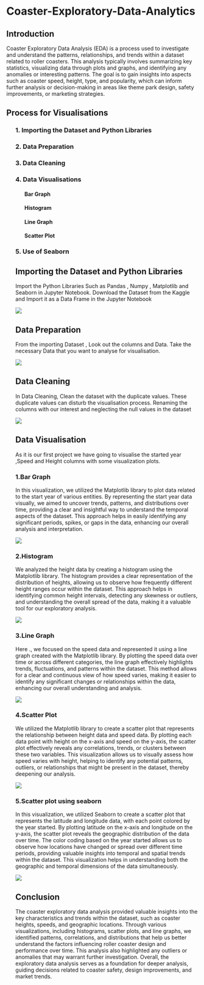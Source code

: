 # Coaster-Exploratory-Data-Analytics

<h2>Introduction</h2>
<p>Coaster Exploratory Data Analysis (EDA) is a process used to investigate and understand the patterns, relationships, and trends within a dataset related to roller coasters. This analysis typically involves summarizing key statistics, visualizing data through plots and graphs, and identifying any anomalies or interesting patterns. The goal is to gain insights into aspects such as coaster speed, height, type, and popularity, which can inform further analysis or decision-making in areas like theme park design, safety improvements, or marketing strategies.</p>

<h2>Process for Visualisations</h2>
<ol><h3>1. Importing the Dataset and Python Libraries</h3>
    <h3>2. Data Preparation</h3>
    <h3>3. Data Cleaning</h3>
    <h3>4. Data Visualisations</h3>
    <ol><h4>Bar Graph</h4>
    <h4>Histogram</h4>
    <h4>Line Graph</h4>
    <h4>Scatter Plot</h4></ol>
    <h3>5. Use of Seaborn </h3>

<h2>Importing the Dataset and Python Libraries</h2>
<p> Import the Python Libraries Such as Pandas , Numpy , Matplotlib and Seaborn in Jupyter Notebook. Download the Dataset from the Kaggle and Import it as a Data Frame in the Jupyter Notebook</p>
<img src="https://github.com/user-attachments/assets/4997799c-2fe8-477f-8544-0ba6a6250a12">  
<h2>Data Preparation </h2>
<p> From the importing Dataset , Look out the columns and Data. Take the necessary Data that you want to analyse for visualisation.</p>
<img src="https://github.com/user-attachments/assets/3349dc62-3062-4506-a59f-bf2e2f7143a1">
<h2>Data Cleaning</h2>
<p>In Data Cleaning, Clean the dataset with the duplicate values. These duplicate values can disturb the visualisation process. Renaming the columns with our interest and neglecting the null values in the dataset</p>
<img src="https://github.com/user-attachments/assets/4048d541-742d-4026-a7ac-221784d2ec89">
<h2>Data Visualisation</h2>
<p> As it is our first project we have going to visualise the started year ,Speed and Height columns with some visualization plots. </p>
<h3>1.Bar Graph</h3>
<p>In this visualization, we utilized the Matplotlib library to plot data related to the start year of various entities. By representing the start year data visually, we aimed to uncover trends, patterns, and distributions over time, providing a clear and insightful way to understand the temporal aspects of the dataset. This approach helps in easily identifying any significant periods, spikes, or gaps in the data, enhancing our overall analysis and interpretation.</p>
<img src="https://github.com/user-attachments/assets/c71a4d0f-0b3f-4f66-8880-a137bcbe49c9">

<h3>2.Histogram</h3>
<p> We analyzed the height data by creating a histogram using the Matplotlib library. The histogram provides a clear representation of the distribution of heights, allowing us to observe how frequently different height ranges occur within the dataset. This approach helps in identifying common height intervals, detecting any skewness or outliers, and understanding the overall spread of the data, making it a valuable tool for our exploratory analysis.</p>
<img src="https://github.com/user-attachments/assets/f78437dc-ec97-4b7f-96d8-475e0888275c">

<h3>3.Line Graph</h3>
<p>Here ., we focused on the speed data and represented it using a line graph created with the Matplotlib library. By plotting the speed data over time or across different categories, the line graph effectively highlights trends, fluctuations, and patterns within the dataset. This method allows for a clear and continuous view of how speed varies, making it easier to identify any significant changes or relationships within the data, enhancing our overall understanding and analysis.</p>
<img src="https://github.com/user-attachments/assets/b0905a90-843f-48d8-8155-b426f74f74fb">

<h3>4.Scatter Plot</h3>
<p>We utilized the Matplotlib library to create a scatter plot that represents the relationship between height data and speed data. By plotting each data point with height on the x-axis and speed on the y-axis, the scatter plot effectively reveals any correlations, trends, or clusters between these two variables. This visualization allows us to visually assess how speed varies with height, helping to identify any potential patterns, outliers, or relationships that might be present in the dataset, thereby deepening our analysis.</p>
<img src="https://github.com/user-attachments/assets/972b16bb-869b-4c7f-a52c-d5a9d021d403">

<h3>5.Scatter plot using seaborn </h3>
<p> In this visualization, we utilized Seaborn to create a scatter plot that represents the latitude and longitude data, with each point colored by the year started. By plotting latitude on the x-axis and longitude on the y-axis, the scatter plot reveals the geographic distribution of the data over time. The color coding based on the year started allows us to observe how locations have changed or spread over different time periods, providing valuable insights into temporal and spatial trends within the dataset. This visualization helps in understanding both the geographic and temporal dimensions of the data simultaneously.</p>
<img src="https://github.com/user-attachments/assets/853816ee-4582-435d-83a7-0f2bd5b8de85">

<h2>Conclusion</h2>
<p> The coaster exploratory data analysis provided valuable insights into the key characteristics and trends within the dataset, such as coaster heights, speeds, and geographic locations. Through various visualizations, including histograms, scatter plots, and line graphs, we identified patterns, correlations, and distributions that help us better understand the factors influencing roller coaster design and performance over time. This analysis also highlighted any outliers or anomalies that may warrant further investigation. Overall, the exploratory data analysis serves as a foundation for deeper analysis, guiding decisions related to coaster safety, design improvements, and market trends.</p>



